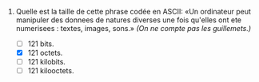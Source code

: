 1. Quelle est la taille de cette phrase codée en ASCII: «Un ordinateur peut manipuler des
   donnees de natures diverses une fois qu'elles ont ete numerisees : textes, images, sons.» _(On
   ne compte pas les guillemets.)_
        
   - [ ] 121 bits.
   - [x] 121 octets.
   - [ ] 121 kilobits.
   - [ ] 121 kilooctets.
